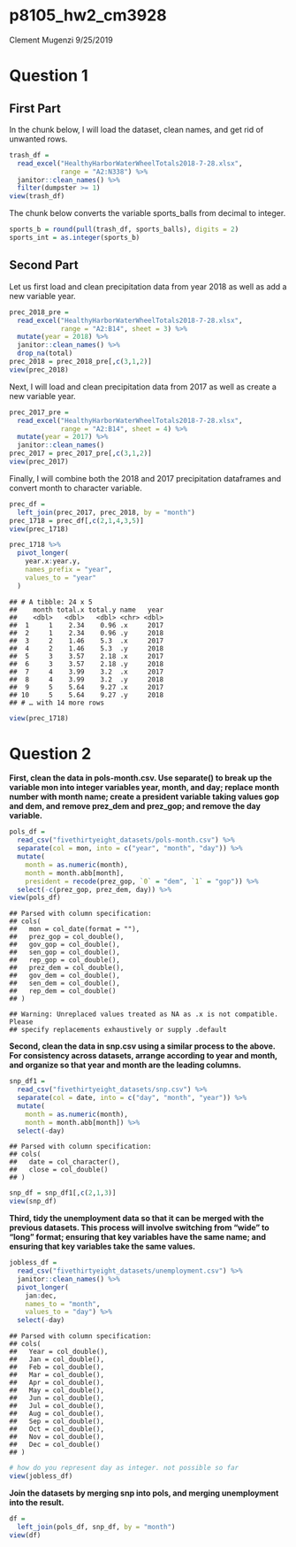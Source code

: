 p8105\_hw2\_cm3928
================
Clement Mugenzi
9/25/2019

# Question 1

## First Part

In the chunk below, I will load the dataset, clean names, and get rid of
unwanted rows.

``` r
trash_df = 
  read_excel("HealthyHarborWaterWheelTotals2018-7-28.xlsx",
             range = "A2:N338") %>% 
  janitor::clean_names() %>% 
  filter(dumpster >= 1)
view(trash_df)
```

The chunk below converts the variable sports\_balls from decimal to
integer.

``` r
sports_b = round(pull(trash_df, sports_balls), digits = 2)
sports_int = as.integer(sports_b)
```

## Second Part

Let us first load and clean precipitation data from year 2018 as well as
add a new variable year.

``` r
prec_2018_pre =
  read_excel("HealthyHarborWaterWheelTotals2018-7-28.xlsx",
             range = "A2:B14", sheet = 3) %>% 
  mutate(year = 2018) %>%
  janitor::clean_names() %>% 
  drop_na(total)
prec_2018 = prec_2018_pre[,c(3,1,2)]
view(prec_2018)
```

Next, I will load and clean precipitation data from 2017 as well as
create a new variable year.

``` r
prec_2017_pre = 
  read_excel("HealthyHarborWaterWheelTotals2018-7-28.xlsx",
             range = "A2:B14", sheet = 4) %>% 
  mutate(year = 2017) %>% 
  janitor::clean_names()
prec_2017 = prec_2017_pre[,c(3,1,2)]
view(prec_2017)
```

Finally, I will combine both the 2018 and 2017 precipitation dataframes
and convert month to character variable.

``` r
prec_df = 
  left_join(prec_2017, prec_2018, by = "month")
prec_1718 = prec_df[,c(2,1,4,3,5)]
view(prec_1718)
```

``` r
prec_1718 %>% 
  pivot_longer(
    year.x:year.y,
    names_prefix = "year",
    values_to = "year"
  )
```

    ## # A tibble: 24 x 5
    ##    month total.x total.y name   year
    ##    <dbl>   <dbl>   <dbl> <chr> <dbl>
    ##  1     1    2.34    0.96 .x     2017
    ##  2     1    2.34    0.96 .y     2018
    ##  3     2    1.46    5.3  .x     2017
    ##  4     2    1.46    5.3  .y     2018
    ##  5     3    3.57    2.18 .x     2017
    ##  6     3    3.57    2.18 .y     2018
    ##  7     4    3.99    3.2  .x     2017
    ##  8     4    3.99    3.2  .y     2018
    ##  9     5    5.64    9.27 .x     2017
    ## 10     5    5.64    9.27 .y     2018
    ## # … with 14 more rows

``` r
view(prec_1718)
```

# Question 2

**First, clean the data in pols-month.csv. Use separate() to break up
the variable mon into integer variables year, month, and day; replace
month number with month name; create a president variable taking values
gop and dem, and remove prez\_dem and prez\_gop; and remove the day
variable.**

``` r
pols_df = 
  read_csv("fivethirtyeight_datasets/pols-month.csv") %>% 
  separate(col = mon, into = c("year", "month", "day")) %>% 
  mutate(
    month = as.numeric(month),
    month = month.abb[month],
    president = recode(prez_gop, `0` = "dem", `1` = "gop")) %>% 
  select(-c(prez_gop, prez_dem, day)) %>%
view(pols_df)
```

    ## Parsed with column specification:
    ## cols(
    ##   mon = col_date(format = ""),
    ##   prez_gop = col_double(),
    ##   gov_gop = col_double(),
    ##   sen_gop = col_double(),
    ##   rep_gop = col_double(),
    ##   prez_dem = col_double(),
    ##   gov_dem = col_double(),
    ##   sen_dem = col_double(),
    ##   rep_dem = col_double()
    ## )

    ## Warning: Unreplaced values treated as NA as .x is not compatible. Please
    ## specify replacements exhaustively or supply .default

**Second, clean the data in snp.csv using a similar process to the
above. For consistency across datasets, arrange according to year and
month, and organize so that year and month are the leading columns.**

``` r
snp_df1 = 
  read_csv("fivethirtyeight_datasets/snp.csv") %>% 
  separate(col = date, into = c("day", "month", "year")) %>% 
  mutate(
    month = as.numeric(month),
    month = month.abb[month]) %>% 
  select(-day)
```

    ## Parsed with column specification:
    ## cols(
    ##   date = col_character(),
    ##   close = col_double()
    ## )

``` r
snp_df = snp_df1[,c(2,1,3)]
view(snp_df)
```

**Third, tidy the unemployment data so that it can be merged with the
previous datasets. This process will involve switching from “wide” to
“long” format; ensuring that key variables have the same name; and
ensuring that key variables take the same values.**

``` r
jobless_df = 
  read_csv("fivethirtyeight_datasets/unemployment.csv") %>% 
  janitor::clean_names() %>% 
  pivot_longer(
    jan:dec,
    names_to = "month",
    values_to = "day") %>% 
  select(-day)
```

    ## Parsed with column specification:
    ## cols(
    ##   Year = col_double(),
    ##   Jan = col_double(),
    ##   Feb = col_double(),
    ##   Mar = col_double(),
    ##   Apr = col_double(),
    ##   May = col_double(),
    ##   Jun = col_double(),
    ##   Jul = col_double(),
    ##   Aug = col_double(),
    ##   Sep = col_double(),
    ##   Oct = col_double(),
    ##   Nov = col_double(),
    ##   Dec = col_double()
    ## )

``` r
# how do you represent day as integer. not possible so far
view(jobless_df)
```

**Join the datasets by merging snp into pols, and merging unemployment
into the result.**

``` r
df = 
  left_join(pols_df, snp_df, by = "month")
view(df)
```
